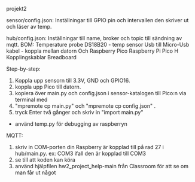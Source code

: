 projekt2

sensor/config.json:
Inställningar till GPIO pin och intervallen den skriver ut och läser av temp.

hub/config.json:
Inställningar till name, broker och topic till sändning av mqtt.
BOM:
Temperature probe DS18B20 - temp sensor
Usb till Micro-Usb kabel - koppla mellan datorn Och Raspberry Pico
Raspberry Pi Pico H
Kopplingskablar
Breadboard

Step-by-step:
1. Koppla upp sensorn till 3.3V, GND och GPIO16.
2. koppla upp Pico till datorn.
3. kopiera över main.py och config.json i sensor-katalogen till Pico:n via terminal med
4. "mpremote cp main.py" och "mpremote cp config.json" .
5. tryck Enter två gånger och skriv in "import main.py"

 - använd temp.py för debugging av raspberryn

MQTT:
1. skriv in COM-porten din Raspberry är kopplad till på rad 27 i hub/main.py. ex: COM3 ifall den är kopplad till COM3
2. se till att koden kan köra
3. använd hjälpfilen hw2_project_help-main från Classroom för att se om man får ut något